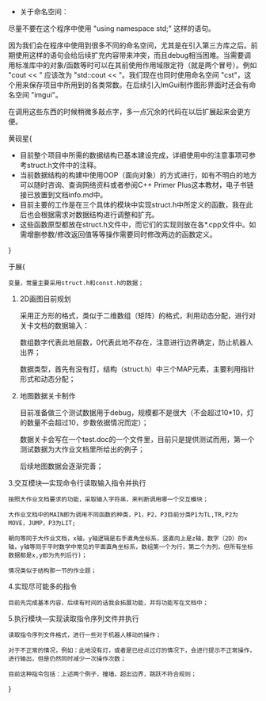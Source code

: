 
* 关于命名空间：

尽量不要在这个程序中使用 "using namespace std;" 这样的语句。

因为我们会在程序中使用到很多不同的命名空间，尤其是在引入第三方库之后。前期使用这样的语句会给后续扩充内容带来冲突，而且debug相当困难。当需要调用标准库中的对象/函数等时可以在其前使用作用域限定符（就是两个冒号）。例如 "cout << " 应该改为 "std::cout << "。我们现在也同时使用命名空间 "cst"，这个用来保存项目中所用到的各类常数。在后续引入ImGui制作图形界面时还会有命名空间 "imgui"。

在调用这些东西的时候稍微多敲点字，多一点冗余的代码在以后扩展起来会更方便。

黄砚星{

* 目前整个项目中所需的数据结构已基本建设完成，详细使用中的注意事项可参考struct.h文件中的注释。
* 当前数据结构的构建中使用OOP（面向对象）的方式进行，如有不明白的地方可以随时咨询、查询网络资料或者参阅C++ Primer Plus这本教材，电子书链接已放置到文档info.md中。
* 目前主要的工作是在三个具体的模块中实现struct.h中所定义的函数，我在此后也会根据需求对数据结构进行调整和扩充。
* 这些函数原型都放在struct.h文件中，而它们的实现则放在各*.cpp文件中。如需增删参数/修改返回值等等操作需要同时修改两边的函数定义。

}

于展{

	变量，常量主要采用struct.h和const.h的数据；

1. 2D画图目前规划

	采用正方形的格式，类似于二维数组（矩阵）的格式，利用动态分配，进行对关卡文档的数据输入：

	数组数字代表此地层数，0代表此地不存在，注意进行边界确定，防止机器人出界；

	数据类型，首先有没有灯，结构（struct.h）中三个MAP元素，主要利用指针形式和动态分配；

    
2. 地图数据关卡制作

	目前准备做三个测试数据用于debug，规模都不是很大（不会超过10*10，灯的数量不会超过10，步数依据情况而定）；

	数据关卡会写在一个test.doc的一个文件里，目前只是提供测试而用，第一个测试数据为大作业文档里所给出的例子；

	后续地图数据会逐渐完善；

3.交互模块—实现命令行读取输入指令并执行

	按照大作业文档要求的功能，采取输入字符串，来判断调用哪一个交互模块；

	大作业文档中的MAIN即为调用不同函数的种类，P1，P2，P3目前分类P1为TL,TR,P2为MOVE，JUMP，P3为LIT;

	朝向等同于大作业文档，x轴，y轴逻辑是右手直角坐标系，竖直向上是z轴，数字（2D）的x轴，y轴等同于平时数学中常见的平面直角坐标系，数组第一个为行，第二个为列，但所有坐标数据都是x,y即为先列后行)；

	情况类似于结构那一节的作业题；

4.实现尽可能多的指令

	目前先完成基本内容，后续有时间的话我会拓展功能，并将功能写在文档中；

5.执行模块—实现读取指令序列文件并执行

	读取指令序列文件格式，进行一些对于机器人移动的操作；

	对于不正常的情况，例如：此地没有灯，或者是已经点过灯的情况下，会进行提示不正常操作，进行输出，但是仍然同时减少一次操作次数；

	目前这种指令包括：上述两个例子，撞墙，超出边界，跳跃不符合规则；
}
